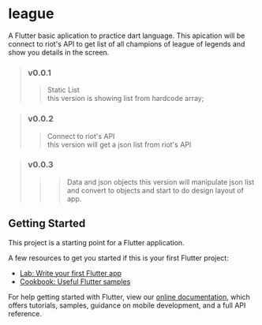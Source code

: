 # league
A Flutter basic aplication  to practice dart language.
This apication will be connect to riot's API to get list of all champions of league of legends and show you details in the screen.

>### v0.0.1
>>Static List<br>
>this version is showing list from hardcode array;

>### v0.0.2
>>Connect to riot's API<br>
>this version will get a json list from riot's API

>### v0.0.3
>>>Data and json objects
>this version will manipulate json list and convert to objects and start to do design layout of app.


## Getting Started

This project is a starting point for a Flutter application.

A few resources to get you started if this is your first Flutter project:

- [Lab: Write your first Flutter app](https://flutter.dev/docs/get-started/codelab)
- [Cookbook: Useful Flutter samples](https://flutter.dev/docs/cookbook)

For help getting started with Flutter, view our
[online documentation](https://flutter.dev/docs), which offers tutorials,
samples, guidance on mobile development, and a full API reference.
